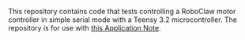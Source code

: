 This repository contains code that tests controlling a RoboClaw motor controller in simple serial mode with a Teensy 3.2 microcontroller. The repository is for use with [this Application Note](https://resources.basicmicro.com).